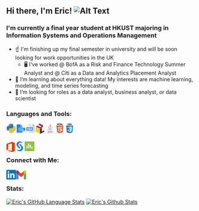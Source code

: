 ## Hi there, I'm Eric! ![Alt Text](https://camo.githubusercontent.com/e8e7b06ecf583bc040eb60e44eb5b8e0ecc5421320a92929ce21522dbc34c891/68747470733a2f2f6d656469612e67697068792e636f6d2f6d656469612f6876524a434c467a6361737252346961377a2f67697068792e676966)

### I'm currently a final year student at HKUST majoring in Information Systems and Operations Management
- ☝️ I'm finishing up my final semester in university and will be soon looking for work opportunities in the UK
    - 🖥️ I've worked @ BofA as a Risk and Finance Technology Summer Analyst and @ Citi as a Data and Analytics Placement Analyst
- 🌱 I’m learning about everything data! My interests are machine learning, modeling, and time series forecasting
- 👀 I’m looking for roles as a data analyst, business analyst, or data scientist

### Languages and Tools:

[<img align="left" alt="Python" width="26px" src="https://github.com/ericyung1998/ericyung1998/blob/main/python.png" />][linkedin]
[<img align="left" alt="SQL" width="26px" src="https://github.com/ericyung1998/ericyung1998/blob/main/sql.png" />][linkedin]
[<img align="left" alt="Excel VBA" width="26px" src="https://github.com/ericyung1998/ericyung1998/blob/main/vba.png" />][linkedin]
[<img align="left" alt="UML" width="26px" src="https://github.com/ericyung1998/ericyung1998/blob/main/uml.png" />][linkedin]
[<img align="left" alt="Java" width="26px" src="https://github.com/ericyung1998/ericyung1998/blob/main/java.png" />][linkedin]
[<img align="left" alt="HTML5" width="26px" src="https://github.com/ericyung1998/ericyung1998/blob/main/html.png" />][linkedin]
[<img align="left" alt="CSS3" width="26px" src="https://github.com/ericyung1998/ericyung1998/blob/main/css.png" />][linkedin]

<br>
<br>

[<img align="left" alt="Microsoft Office" width="23px" src="https://github.com/ericyung1998/ericyung1998/blob/main/office.png" />][linkedin]
[<img align="left" alt="SAS" width="26px" src="https://github.com/ericyung1998/ericyung1998/blob/main/sas.png" />][linkedin]
[<img align="left" alt="Minitab" width="26px" src="https://github.com/ericyung1998/ericyung1998/blob/main/minitab.png" />][linkedin]

<br>

### Connect with Me:
[<img align="left" alt="LinkedIn | ericyung1998" width="26px" src="https://github.com/ericyung1998/ericyung1998/blob/main/linkedin.png" />][linkedin]
[<img align="left" alt="Email | ericyung1998@gmail.com" width="26.5px" src="https://github.com/ericyung1998/ericyung1998/blob/main/gmail.png" />][email]

[email]: mailto:ericyung1998@gmail.com
[linkedin]: https://www.linkedin.com/in/ericyung1998

<br>

### Stats:

[![Eric's GitHub Language Stats](https://github-readme-stats.vercel.app/api/top-langs/?username=ericyung1998&langs_count=3)]()
[![Eric's Github Stats](https://github-readme-stats.vercel.app/api/?username=ericyung1998&count_private=true&showicons=true)]()

